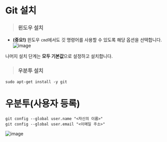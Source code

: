 # Git 설치

> <h3>윈도우 설치</h3>

- **(중요!)** 윈도우 `cmd`에서도 깃 명령어를 사용할 수 있도록 해당 옵션을 선택합니다.   
![image](https://user-images.githubusercontent.com/43658658/156956482-add95da4-47ad-42e1-8eb1-5c94b34c63b0.png)

나머지 설치 단계는 **모두 기본값**으로 설정하고 설치합니다.

> <h3>우분투 설치</h3>

```
sudo apt-get install -y git
```

# 우분투(사용자 등록)

```
git config --global user.name "<자신의 이름>"
git config --global user.email "<이메일 주소>"
```   
![image](https://user-images.githubusercontent.com/43658658/156956832-0a32caf1-02c8-4b13-bcfd-8ac426dc05d1.png)

